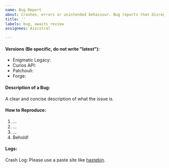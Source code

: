 ```yaml
---
name: Bug Report
about: Crashes, errors or unintended behaviour. Bug reports that disregard this template will not be reviewed!
title: ''
labels: bug, awaits review
assignees: Aizistral

---
```


<!--
#### Notice
Please reproduce all issues without any other unnecessary mods before submitting.
If your issue involves interaction with some other mod apart from Curios and Patchouli, would be helpful if you include name and version of that mod in the list below.
If you are convinced your issue relates to what is outlined in https://github.com/Extegral/Enigmatic-Legacy/issues/132, you don't have to do any of the above, just make sure to properly fill in all the other data requested below. 

Any submitted bug reports that disregard this template will not be reviewed.
-->

#### Versions (Be specific, do not write "latest"):
 * Enigmatic Legacy:
 * Curios API:
 * Patchouli:
 * Forge:

#### Description of a Bug:
A clear and concise description of what the issue is.

#### How to Reproduce:
1. ...
2. ...
3. ...
4. Behold!

#### Logs:
<!--
Add a crash log file if you encountered a crash, or latest.log in case of startup error or some other kind of error. Ideally you should attach latest.log file in either of these cases, since crash report may not contain all data required for figuring out initial cause of the crash.
-->

Crash Log: Please use a paste site like [hastebin](https://hastebin.com/).
